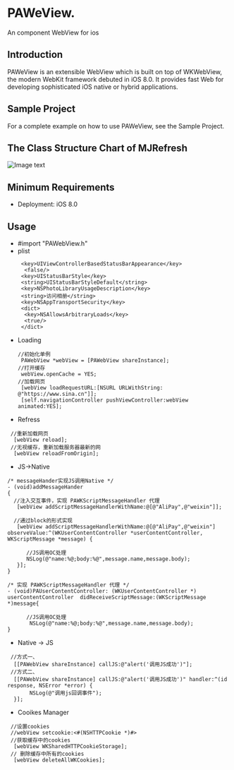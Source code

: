 # PAWeView.     
An component WebView for ios 
## Introduction
PAWeView is an extensible WebView which is built on top of WKWebView, the modern WebKit framework debuted in iOS 8.0. It provides fast Web  for developing sophisticated iOS native or hybrid applications.
## Sample Project
For a complete example on how to use PAWeView, see the Sample Project.
## The Class Structure Chart of MJRefresh
![Image text](https://github.com/llyouss/PAWeView/blob/master/Image/PAWebview.png)
## Minimum Requirements
 - Deployment: iOS 8.0
## Usage
- #import "PAWebView.h"  
- plist
  ```
   <key>UIViewControllerBasedStatusBarAppearance</key>
    <false/>
   <key>UIStatusBarStyle</key>
   <string>UIStatusBarStyleDefault</string>
   <key>NSPhotoLibraryUsageDescription</key>
   <string>访问相册</string>
   <key>NSAppTransportSecurity</key>
   <dict>
    <key>NSAllowsArbitraryLoads</key>
    <true/>
   </dict>
  ```
- Loading 
  ```
  //初始化单例  
   PAWebView *webView = [PAWebView shareInstance];  
  //打开缓存  
   webView.openCache = YES;    
  //加载网页  
   [webView loadRequestURL:[NSURL URLWithString: @"https://www.sina.cn"]];  
   [self.navigationController pushViewController:webView animated:YES];
  ```
- Refress
 ```
  //重新加载网页  
   [webView reload];   
  //无视缓存，重新加载服务器最新的网  
   [webView reloadFromOrigin]; 
 
 ```
 - JS->Native
 ```
 /* messageHander实现JS调用Native */  
- (void)addMessageHander  
{  
   //注入交互事件，实现 PAWKScriptMessageHandler 代理  
    [webView addScriptMessageHandlerWithName:@[@"AliPay",@"weixin"]];  
  
   //通过block的形式实现  
    [webView addScriptMessageHandlerWithName:@[@"AliPay",@"weixin"] observeValue:^(WKUserContentController *userContentController, WKScriptMessage *message) {  
      
       //JS调用OC处理  
       NSLog(@"name:%@;body:%@",message.name,message.body);  
    }];  
}  
  
/* 实现 PAWKScriptMessageHandler 代理 */  
- (void)PAUserContentController: (WKUserContentController *) userContentController  didReceiveScriptMessage:(WKScriptMessage *)message{  
  
       //JS调用OC处理   
        NSLog(@"name:%@;body:%@",message.name,message.body);  
} 
```
- Native -> JS
 ```
  //方式一、  
   [[PAWebView shareInstance] callJS:@"alert('调用JS成功')"];  
  //方式二、  
   [[PAWebView shareInstance] callJS:@"alert('调用JS成功')" handler:^(id response, NSError *error) {  
        NSLog(@"调用js回调事件");  
   }]; 
 ```
 - Cooikes Manager 
 ```
  //设置cookies  
  //webView setcookie:<#(NSHTTPCookie *)#>    
  //获取缓存中的cookies  
   [webView WKSharedHTTPCookieStorage];   
  // 删除缓存中所有的cookies  
   [webView deleteAllWKCookies];  
 
 ```
 
